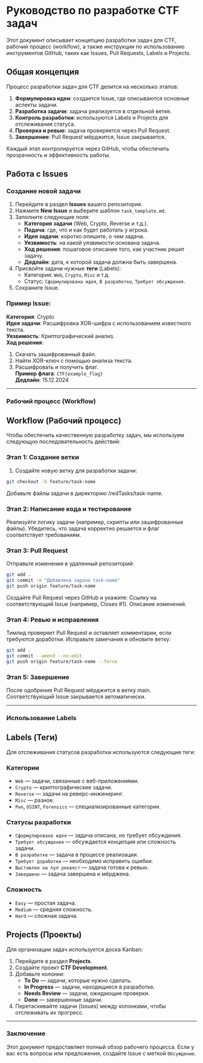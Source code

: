 # Руководство по разработке CTF задач
Этот документ описывает концепцию разработки задач для CTF, рабочий процесс (workflow), а также инструкции по использованию инструментов GitHub, таких как Issues, Pull Requests, Labels и Projects.

## Общая концепция
Процесс разработки задач для CTF делится на несколько этапов:
1. **Формулировка идеи**: создается Issue, где описываются основные аспекты задачи.
2. **Разработка задачи**: задача реализуется в отдельной ветке.
3. **Контроль разработки**: используются Labels и Projects для отслеживания статуса.
4. **Проверка и ревью**: задача проверяется через Pull Request.
5. **Завершение**: Pull Request мёрджится, Issue закрывается.

Каждый этап контролируется через GitHub, чтобы обеспечить прозрачность и эффективность работы.

## Работа с Issues

### Создание новой задачи
1. Перейдите в раздел **Issues** вашего репозитория.
2. Нажмите **New Issue** и выберите шаблон `task_template.md`.
3. Заполните следующие поля:
   - **Категория задачи** (Web, Crypto, Reverse и т.д.).
   - **Подача**: где, что и как будет работать у игрока.
   - **Идея задачи**: коротко опишите, о чем задача.
   - **Уязвимость**: на какой уязвимости основана задача.
   - **Ход решения**: пошаговое описание того, как участник решит задачу.
   - **Дедлайн**: дата, к которой задача должна быть завершена.
4. Присвойте задачи нужные **теги** (Labels):
   - Категория: `Web`, `Crypto`, `Misc` и т.д.
   - Статус: `Сформулирована идея`, `В разработке`, `Требует обсуждения`.
5. Сохраните Issue.

### Пример Issue:
**Категория**: Crypto  
**Идея задачи**: Расшифровка XOR-шифра с использованием известного текста.  
**Уязвимость**: Криптографический анализ.  
**Ход решения**:  
1. Скачать зашифрованный файл.  
2. Найти XOR-ключ с помощью анализа текста.  
3. Расшифровать и получить флаг.  
**Пример флага**: `CTF{example_flag}`  
**Дедлайн**: 15.12.2024

---

### **Рабочий процесс (Workflow)**
## Workflow (Рабочий процесс)
Чтобы обеспечить качественную разработку задач, мы используем следующую последовательность действий:

### Этап 1: Создание ветки
1. Создайте новую ветку для разработки задачи:
```bash
git checkout -b feature/task-name
```
Добавьте файлы задачи в директорию /redTasks/task-name.
### Этап 2: Написание кода и тестирование
Реализуйте логику задачи (например, скрипты или зашифрованные файлы).
Убедитесь, что задача корректно решается и флаг соответствует требованиям.

### Этап 3: Pull Request
Отправьте изменения в удаленный репозиторий:
```bash
git add .
git commit -m "Добавлена задача task-name"
git push origin feature/task-name
```
Создайте Pull Request через GitHub и укажите:
Ссылку на соответствующий Issue (например, Closes #1).
Описание изменений.
    
### Этап 4: Ревью и исправления
Тимлид проверяет Pull Request и оставляет комментарии, если требуются доработки.
Исправьте замечания и обновите ветку:
```bash
git add .
git commit --amend --no-edit
git push origin feature/task-name --force
```
### Этап 5: Завершение
После одобрения Pull Request мёрджится в ветку main.
Соответствующий Issue закрывается автоматически.

---

### **Использование Labels**

## Labels (Теги)

Для отслеживания статусов разработки используются следующие теги:

### Категории
- `Web` — задачи, связанные с веб-приложениями.
- `Crypto` — криптографические задачи.
- `Reverse` — задачи на реверс-инжиниринг.
- `Misc` — разное.
- `Pwn`, `OSINT`, `Forensics` — специализированные категории.

### Статусы разработки
- `Сформулирована идея` — задача описана, но требует обсуждения.
- `Требует обсуждения` — обсуждается концепция или сложность задачи.
- `В разработке` — задача в процессе реализации.
- `Требует доработки` — необходимо исправить ошибки.
- `Выставлен на пул реквест` — задача готова к ревью.
- `Завершено` — задача завершена и мёрджена.

### Сложность
- `Easy` — простая задача.
- `Medium` — средняя сложность.
- `Hard` — сложная задача.

## Projects (Проекты)

Для организации задач используется доска Kanban:
1. Перейдите в раздел **Projects**.
2. Создайте проект **CTF Development**.
3. Добавьте колонки:
   - **To Do** — задачи, которые нужно сделать.
   - **In Progress** — задачи, находящиеся в разработке.
   - **Needs Review** — задачи, ожидающие проверки.
   - **Done** — завершенные задачи.
4. Перетаскивайте задачи (Issues) между колонками, чтобы отслеживать их прогресс.

---

### **Заключение**
Этот документ предоставляет полный обзор рабочего процесса. Если у вас есть вопросы или предложения, создайте Issue с меткой `Обсуждение`.


